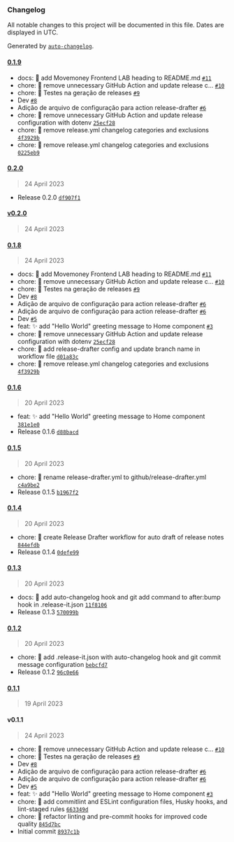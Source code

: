 ### Changelog

All notable changes to this project will be documented in this file. Dates are displayed in UTC.

Generated by [`auto-changelog`](https://github.com/CookPete/auto-changelog).

#### [0.1.9](https://github.com/fintech-vertical/mmfx-front-lab/compare/0.2.0...0.1.9)

- docs: :memo: add Movemoney Frontend LAB heading to README.md [`#11`](https://github.com/fintech-vertical/mmfx-front-lab/pull/11)
- chore: :hammer: remove unnecessary GitHub Action and update release c… [`#10`](https://github.com/fintech-vertical/mmfx-front-lab/pull/10)
- chore: :hammer: Testes na geração de releases [`#9`](https://github.com/fintech-vertical/mmfx-front-lab/pull/9)
- Dev [`#8`](https://github.com/fintech-vertical/mmfx-front-lab/pull/8)
- Adição de arquivo de configuração para action release-drafter [`#6`](https://github.com/fintech-vertical/mmfx-front-lab/pull/6)
- chore: :hammer: remove unnecessary GitHub Action and update release configuration with dotenv [`25ecf28`](https://github.com/fintech-vertical/mmfx-front-lab/commit/25ecf2803e3f9a6563c7c1e11476ecfd813a42d2)
- chore: :hammer: remove release.yml changelog categories and exclusions [`4f3929b`](https://github.com/fintech-vertical/mmfx-front-lab/commit/4f3929bf8fbd8fffa28a435afb725c3b037da305)
- chore: :hammer: remove release.yml changelog categories and exclusions [`0225eb9`](https://github.com/fintech-vertical/mmfx-front-lab/commit/0225eb9c450f8d856e17dc3de0056f6c1cdde51c)

#### [0.2.0](https://github.com/fintech-vertical/mmfx-front-lab/compare/v0.2.0...0.2.0)

> 24 April 2023

- Release 0.2.0 [`df907f1`](https://github.com/fintech-vertical/mmfx-front-lab/commit/df907f1105bc0ea423f7f8323b259b8945ecb434)

#### [v0.2.0](https://github.com/fintech-vertical/mmfx-front-lab/compare/0.1.8...v0.2.0)

> 24 April 2023

#### [0.1.8](https://github.com/fintech-vertical/mmfx-front-lab/compare/0.1.6...0.1.8)

> 24 April 2023

- docs: :memo: add Movemoney Frontend LAB heading to README.md [`#11`](https://github.com/fintech-vertical/mmfx-front-lab/pull/11)
- chore: :hammer: remove unnecessary GitHub Action and update release c… [`#10`](https://github.com/fintech-vertical/mmfx-front-lab/pull/10)
- chore: :hammer: Testes na geração de releases [`#9`](https://github.com/fintech-vertical/mmfx-front-lab/pull/9)
- Dev [`#8`](https://github.com/fintech-vertical/mmfx-front-lab/pull/8)
- Adição de arquivo de configuração para action release-drafter [`#6`](https://github.com/fintech-vertical/mmfx-front-lab/pull/6)
- Adição de arquivo de configuração para action release-drafter [`#6`](https://github.com/fintech-vertical/mmfx-front-lab/pull/6)
- Dev [`#5`](https://github.com/fintech-vertical/mmfx-front-lab/pull/5)
- feat: :sparkles: add "Hello World" greeting message to Home component [`#3`](https://github.com/fintech-vertical/mmfx-front-lab/pull/3)
- chore: :hammer: remove unnecessary GitHub Action and update release configuration with dotenv [`25ecf28`](https://github.com/fintech-vertical/mmfx-front-lab/commit/25ecf2803e3f9a6563c7c1e11476ecfd813a42d2)
- chore: :hammer: add release-drafter config and update branch name in workflow file [`d01a83c`](https://github.com/fintech-vertical/mmfx-front-lab/commit/d01a83c977cfb1bfa72490d42279ffb68306bea8)
- chore: :hammer: remove release.yml changelog categories and exclusions [`4f3929b`](https://github.com/fintech-vertical/mmfx-front-lab/commit/4f3929bf8fbd8fffa28a435afb725c3b037da305)

#### [0.1.6](https://github.com/fintech-vertical/mmfx-front-lab/compare/0.1.5...0.1.6)

> 20 April 2023

- feat: :sparkles: add "Hello World" greeting message to Home component [`381e1e0`](https://github.com/fintech-vertical/mmfx-front-lab/commit/381e1e006cffdc2623dbcd60bec43836198acbf2)
- Release 0.1.6 [`d88bacd`](https://github.com/fintech-vertical/mmfx-front-lab/commit/d88bacd25e0f6110983423cd7c1837bfe4497483)

#### [0.1.5](https://github.com/fintech-vertical/mmfx-front-lab/compare/0.1.4...0.1.5)

> 20 April 2023

- chore: :hammer: rename release-drafter.yml to github/release-drafter.yml [`c4a9be2`](https://github.com/fintech-vertical/mmfx-front-lab/commit/c4a9be246a67e6933b72fb6ef5f2083c735917ad)
- Release 0.1.5 [`b1967f2`](https://github.com/fintech-vertical/mmfx-front-lab/commit/b1967f2df1992913289993fc68c1ec2fe97c4216)

#### [0.1.4](https://github.com/fintech-vertical/mmfx-front-lab/compare/0.1.3...0.1.4)

> 20 April 2023

- chore: :hammer: create Release Drafter workflow for auto draft of release notes [`844efdb`](https://github.com/fintech-vertical/mmfx-front-lab/commit/844efdbf1bfbb0d483c8c740140e7d6238d609aa)
- Release 0.1.4 [`0defe99`](https://github.com/fintech-vertical/mmfx-front-lab/commit/0defe99ce0b1d4828a3cf0f02b6cd1e982095985)

#### [0.1.3](https://github.com/fintech-vertical/mmfx-front-lab/compare/0.1.2...0.1.3)

> 20 April 2023

- docs: :memo: add auto-changelog hook and git add command to after:bump hook in .release-it.json [`11f8106`](https://github.com/fintech-vertical/mmfx-front-lab/commit/11f8106a84aca720827921e73d836f12b0b9203d)
- Release 0.1.3 [`570099b`](https://github.com/fintech-vertical/mmfx-front-lab/commit/570099b3edda06eeb19b67d38034f1909db26c86)

#### [0.1.2](https://github.com/fintech-vertical/mmfx-front-lab/compare/0.1.1...0.1.2)

> 20 April 2023

- chore: :hammer: add .release-it.json with auto-changelog hook and git commit message configuration [`bebcfd7`](https://github.com/fintech-vertical/mmfx-front-lab/commit/bebcfd75ee6a70356bb5c8f9c6ac55754658f78d)
- Release 0.1.2 [`96c0e66`](https://github.com/fintech-vertical/mmfx-front-lab/commit/96c0e668c4de74adcea0d6096f29cf139e52529f)

#### [0.1.1](https://github.com/fintech-vertical/mmfx-front-lab/compare/v0.1.1...0.1.1)

> 19 April 2023

#### v0.1.1

> 24 April 2023

- chore: :hammer: remove unnecessary GitHub Action and update release c… [`#10`](https://github.com/fintech-vertical/mmfx-front-lab/pull/10)
- chore: :hammer: Testes na geração de releases [`#9`](https://github.com/fintech-vertical/mmfx-front-lab/pull/9)
- Dev [`#8`](https://github.com/fintech-vertical/mmfx-front-lab/pull/8)
- Adição de arquivo de configuração para action release-drafter [`#6`](https://github.com/fintech-vertical/mmfx-front-lab/pull/6)
- Adição de arquivo de configuração para action release-drafter [`#6`](https://github.com/fintech-vertical/mmfx-front-lab/pull/6)
- Dev [`#5`](https://github.com/fintech-vertical/mmfx-front-lab/pull/5)
- feat: :sparkles: add "Hello World" greeting message to Home component [`#3`](https://github.com/fintech-vertical/mmfx-front-lab/pull/3)
- chore: :hammer: add commitlint and ESLint configuration files, Husky hooks, and lint-staged rules [`663349d`](https://github.com/fintech-vertical/mmfx-front-lab/commit/663349d2d99889eb1f64465ce65403f962b96751)
- chore: :hammer: refactor linting and pre-commit hooks for improved code quality [`845d7bc`](https://github.com/fintech-vertical/mmfx-front-lab/commit/845d7bc7876c4d5dc9a7afc053292a914909176f)
- Initial commit [`8937c1b`](https://github.com/fintech-vertical/mmfx-front-lab/commit/8937c1bc09419eb36f086d827b18573a41688d30)
